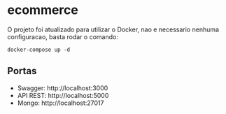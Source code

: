 # ecommerce

O projeto foi atualizado para utilizar o Docker, 
nao e necessario nenhuma configuracao, basta rodar o comando:

```shell script
docker-compose up -d
```

## Portas

- Swagger: http://localhost:3000
- API REST: http://localhost:5000
- Mongo: http://localhost:27017
